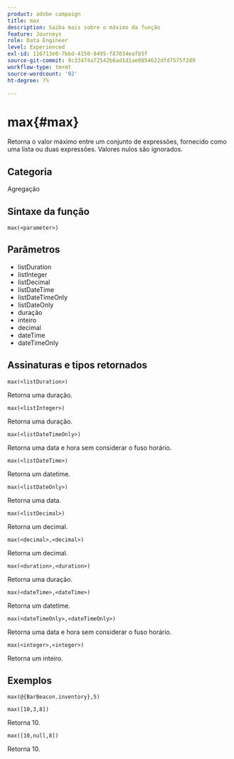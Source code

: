 ```yaml
---
product: adobe campaign
title: max
description: Saiba mais sobre o máximo da função
feature: Journeys
role: Data Engineer
level: Experienced
exl-id: 116713e0-7bbd-4150-8495-f87034eafb5f
source-git-commit: 9c33474a72542b6ad1d1ae0854622dfd7575f2d9
workflow-type: tm+mt
source-wordcount: '92'
ht-degree: 7%

---
```


# max{#max}

Retorna o valor máximo entre um conjunto de expressões, fornecido como uma lista ou duas expressões. Valores nulos são ignorados.

## Categoria

Agregação

## Sintaxe da função

`max(<parameter>)`

## Parâmetros

* listDuration
* listInteger
* listDecimal
* listDateTime
* listDateTimeOnly
* listDateOnly
* duração
* inteiro
* decimal
* dateTime
* dateTimeOnly

## Assinaturas e tipos retornados

`max(<listDuration>)`

Retorna uma duração.

`max(<listInteger>)`

Retorna uma duração.

`max(<listDateTimeOnly>)`

Retorna uma data e hora sem considerar o fuso horário.

`max(<listDateTime>)`

Retorna um datetime.

`max(<listDateOnly>)`

Retorna uma data.

`max(<listDecimal>)`

Retorna um decimal.

`max(<decimal>,<decimal>)`

Retorna um decimal.

`max(<duration>,<duration>)`

Retorna uma duração.

`max(<dateTime>,<dateTime>)`

Retorna um datetime.

`max(<dateTimeOnly>,<dateTimeOnly>)`

Retorna uma data e hora sem considerar o fuso horário.

`max(<integer>,<integer>)`

Retorna um inteiro.

## Exemplos

`max(@{BarBeacon.inventory},5)`

`max([10,3,8])`

Retorna 10.

`max([10,null,8])`

Retorna 10.
